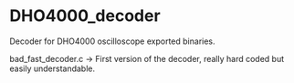 # DHO4000_decoder
Decoder for DHO4000 oscilloscope exported binaries.

bad_fast_decoder.c -> First version of the decoder, really hard coded but easily understandable.
